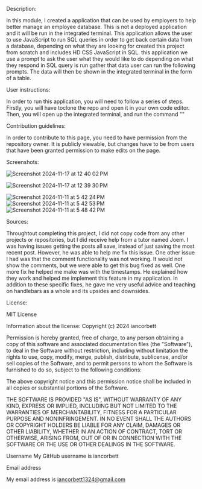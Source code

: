 Description: 

In this module, I created a application that can be used by employers to help better manage an employee database. This is not a deployed application and it will be run in the integrated terminal. This application allows the user to use JavaScript to run SQL queries in order to get back certain data from a database, depending on what they are looking for created this project from scratch and includes HD CSS JavaScript in SQL. this application we use a prompt to ask the user what they would like to do depending on what they respond in SQL query is run gather that data user can run the following prompts. The data will then be shown in the integrated terminal in the form of a table.

User instructions:

In order to run this application,  you will need to follow a series of steps. Firstly, you will have toclone the repo and open it in your own code editor. Then, you will open up the integrated terminal, and run the command ""

Contribution guidelines:

In order to contribute to this page, you need to have permission from the repository owner. It is publicly viewable, but changes have to be from users that have been granted permission to make edits on the page.

Screenshots:

![Screenshot 2024-11-17 at 12 40 02 PM](https://github.com/user-attachments/assets/478b6602-f056-42ed-bead-75660377561d)

![Screenshot 2024-11-17 at 12 39 30 PM](https://github.com/user-attachments/assets/34096695-92af-439b-8703-01e9f6b1c2c8)

![Screenshot 2024-11-11 at 5 42 24 PM](https://github.com/user-attachments/assets/3d07ef37-702e-4536-b934-c5b9f4c56e8d)
![Screenshot 2024-11-11 at 5 42 53 PM](https://github.com/user-attachments/assets/b0eb93d1-f367-4aa5-af52-950844e67ef0)
![Screenshot 2024-11-11 at 5 48 42 PM](https://github.com/user-attachments/assets/563f6b5a-5970-4507-a989-4b68dfd96ace)


Sources:

Throughtout completing this project, I did not copy code from any other projects or repositories, but I did receive help from a tutor named Joem. I was having issues getting the posts all save, instead of just saving the most recent post. However, he was able to help me fix this issue. One other issue I had was that the comment functionality was not working. It would not show the comments, but we were able to get this bug fixed as well. One more fix he helped me make was with the timestamps. He explained how they work and helped me implement this feature in my application. In addition to these specific fixes, he gave me very useful advice and teaching on handlebars as a whole and its upsides and downsides.

License:

MIT License

Information about the license: Copyright (c) 2024 iancorbett

Permission is hereby granted, free of charge, to any person obtaining a copy of this software and associated documentation files (the "Software"), to deal in the Software without restriction, including without limitation the rights to use, copy, modify, merge, publish, distribute, sublicense, and/or sell copies of the Software, and to permit persons to whom the Software is furnished to do so, subject to the following conditions:

The above copyright notice and this permission notice shall be included in all copies or substantial portions of the Software.

THE SOFTWARE IS PROVIDED "AS IS", WITHOUT WARRANTY OF ANY KIND, EXPRESS OR IMPLIED, INCLUDING BUT NOT LIMITED TO THE WARRANTIES OF MERCHANTABILITY, FITNESS FOR A PARTICULAR PURPOSE AND NONINFRINGEMENT. IN NO EVENT SHALL THE AUTHORS OR COPYRIGHT HOLDERS BE LIABLE FOR ANY CLAIM, DAMAGES OR OTHER LIABILITY, WHETHER IN AN ACTION OF CONTRACT, TORT OR OTHERWISE, ARISING FROM, OUT OF OR IN CONNECTION WITH THE SOFTWARE OR THE USE OR OTHER DEALINGS IN THE SOFTWARE.

Username My GitHub username is iancorbett

Email address

My email address is iancorbett1324@gmail.com
